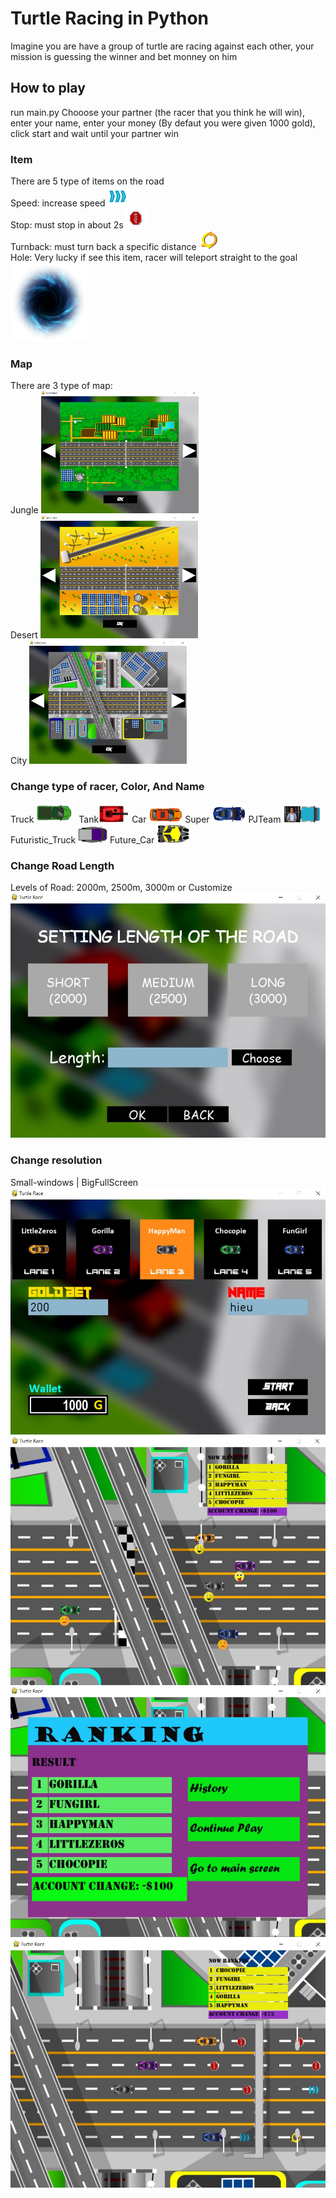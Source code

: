# Turtle Racing in Python 
Imagine you are have a group of turtle are racing against each other, your mission is guessing the winner and bet monney on him  
## How to play
run main.py
Chooose your partner (the racer that you think he will win), enter your name, enter your money (By defaut you were given 1000 gold), click start and wait until your partner win
### Item
There are 5 type of items on the road  
Speed: increase speed <img src="https://github.com/PLHieu/Simple-Turtle-Racing-in-Python/blob/master/picture/spellicon/speed.png" alt=""  />  
Stop: must stop in about 2s <img src="https://github.com/PLHieu/Simple-Turtle-Racing-in-Python/blob/master/picture/spellicon/stop.png" alt=""  />  
Turnback: must turn back a specific distance <img src="https://github.com/PLHieu/Simple-Turtle-Racing-in-Python/blob/master/picture/spellicon/turnback.png" alt=""  />  
Hole: Very lucky if see this item, racer will teleport straight to the goal <img src="https://github.com/PLHieu/Simple-Turtle-Racing-in-Python/blob/master/picture/hole/h1.png" alt="" />  

### Map 
There are 3 type of map:  
Jungle <img src="https://github.com/PLHieu/Simple-Turtle-Racing-in-Python/blob/master/demogame/map1.jpg" alt="" width="50%" height="" />  
Desert <img src="https://github.com/PLHieu/Simple-Turtle-Racing-in-Python/blob/master/demogame/map2.jpg" alt="" width="50%" height="" />  
City <img src="https://github.com/PLHieu/Simple-Turtle-Racing-in-Python/blob/master/demogame/map3.jpg" alt="" width="50%" height="" />  

### Change type of racer, Color, And Name
Truck <img src="https://github.com/PLHieu/Simple-Turtle-Racing-in-Python/blob/master/picture/TurtleObject/TRUCK/TRUCK104.png" alt=""  /> Tank<img src="https://github.com/PLHieu/Simple-Turtle-Racing-in-Python/blob/master/picture/TurtleObject/TANK/TANK103.png" alt=""  /> 
Car <img src="https://github.com/PLHieu/Simple-Turtle-Racing-in-Python/blob/master/picture/TurtleObject/CAR/CAR101.png" alt=""  /> 
Super <img src="https://github.com/PLHieu/Simple-Turtle-Racing-in-Python/blob/master/picture/TurtleObject/SUPER/SUPER102.png" alt=""  /> 
PJTeam <img src="https://github.com/PLHieu/Simple-Turtle-Racing-in-Python/blob/master/picture/TurtleObject/PJTeam/01.png" alt=""  /> 
Futuristic_Truck <img src="https://github.com/PLHieu/Simple-Turtle-Racing-in-Python/blob/master/picture/TurtleObject/FUTURISTIC_TRUCK/FUTURISTIC_TRUCK108.png" alt="" /> 
Future_Car <img src="https://github.com/PLHieu/Simple-Turtle-Racing-in-Python/blob/master/picture/TurtleObject/FUTURE_CAR/FUTURE_CAR107.png" alt="" /> 

### Change Road Length
Levels of Road: 2000m, 2500m, 3000m or Customize  
<img src="https://github.com/PLHieu/Simple-Turtle-Racing-in-Python/blob/master/demogame/road.jpg" alt=""  width="600px"  />

### Change resolution 
Small-windows | BigFullScreen  
<img src="https://github.com/PLHieu/Simple-Turtle-Racing-in-Python/blob/master/demogame/play1.jpg" alt="" width="600px" height="" />
<img src="https://github.com/PLHieu/Simple-Turtle-Racing-in-Python/blob/master/demogame/play2.jpg" alt="" width="600px" height="" />
<img src="https://github.com/PLHieu/Simple-Turtle-Racing-in-Python/blob/master/demogame/play3.jpg" alt="" width="600px" height="" />
<img src="https://github.com/PLHieu/Simple-Turtle-Racing-in-Python/blob/master/demogame/play4.jpg" alt="" width="600px" height="" />

